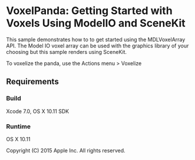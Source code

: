 # VoxelPanda: Getting Started with Voxels Using ModelIO and SceneKit

This sample demonstrates how to to get started using the MDLVoxelArray API. The Model IO voxel array can be used with the graphics library of your choosing but this sample renders using SceneKit. 

To voxelize the panda, use the Actions menu > Voxelize 

## Requirements

### Build

Xcode 7.0, OS X 10.11 SDK

### Runtime

OS X 10.11

Copyright (C) 2015 Apple Inc. All rights reserved.
